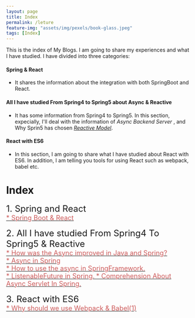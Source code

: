 ```yaml
---
layout: page
title: Index
permalink: /leture
feature-img: "assets/img/pexels/book-glass.jpeg"
tags: [Index]
---
```


This is the index of My Blogs. I am going to share my experiences and what I have studied. I have divided into three categories: 
#### Spring & React    
* It shares the information about the integration with both SpringBoot and React.

#### All I have studied From Spring4 to Spring5 about Async & Reactive 
* It has some information from Spring4 to Spring5. In this section, expecially, I'll deal with the information of *Async Backend Server* , and Why Sprin5 has chosen [*Reactive Model*](http://www.reactive-streams.org/).

#### React with ES6       
* In this section, I am going to share what I have studied about React with ES6. In addition, I am telling you tools for using React such as webpack, babel etc.

# Index

<div><font size="5" >1. Spring and React</font>
  <br/>
  <a href="/2017/12/29/My-First-Blog.html" >
    <font size="4" color="#CD5C5C">* Spring Boot & React</font>
  </a>
</div>

<br/>
<div><font size="5" >2. All I have studied From Spring4 To Spring5 & Reactive</font>
  <br/>
  <a href="/2018/01/03/third.html" >
    <font size="4" color="#CD5C5C">* How was the Async improved in Java and Spring?</font>
  </a><br/>
  <a href="/2018/01/06/forth.html" >
    <font size="4" color="#CD5C5C">* Async in Spring</font>
  </a><br/>
  <a href="/2018/01/08/fifth.html" >
    <font size="4" color="#CD5C5C">* How to use the async in SpringFramework.</font>
  </a><br/>
  <a href="/2018/01/14/sixth.html" >
    <font size="4" color="#CD5C5C">* ListenableFuture in Spring.</font>
  </a>  
  <a href="/2018/02/01/seventh.html" >
    <font size="4" color="#CD5C5C">* Comprehension About Async Servlet In Spring.</font>
  </a>  
</div>

<br/>
<div><font size="5" >3. React with ES6</font>
  <br/>
  <a href="/2017/12/30/second.html" >
    <font size="4" color="#CD5C5C">* Why should we use Webpack & Babel(1)</font>
  </a>
</div>
<br/>
  